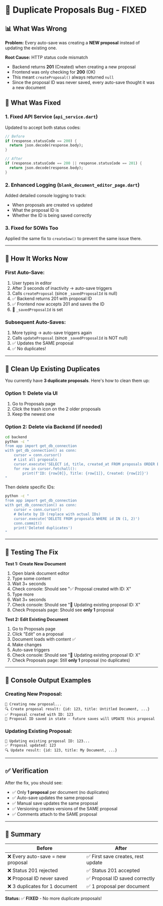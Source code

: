 # 🐛 Duplicate Proposals Bug - FIXED

## 📊 What Was Wrong

**Problem:** Every auto-save was creating a **NEW proposal** instead of updating the existing one.

**Root Cause:** HTTP status code mismatch
- Backend returns **201** (Created) when creating a new proposal
- Frontend was only checking for **200** (OK)
- This meant `createProposal()` always returned `null`
- Since the proposal ID was never saved, every auto-save thought it was a new document

## 🔧 What Was Fixed

### 1. **Fixed API Service** (`api_service.dart`)
Updated to accept both status codes:
```dart
// Before
if (response.statusCode == 200) {
  return json.decode(response.body);
}

// After
if (response.statusCode == 200 || response.statusCode == 201) {
  return json.decode(response.body);
}
```

### 2. **Enhanced Logging** (`blank_document_editor_page.dart`)
Added detailed console logging to track:
- When proposals are created vs updated
- What the proposal ID is
- Whether the ID is being saved correctly

### 3. **Fixed for SOWs Too**
Applied the same fix to `createSow()` to prevent the same issue there.

---

## 🎯 How It Works Now

### **First Auto-Save:**
1. User types in editor
2. After 3 seconds of inactivity → auto-save triggers
3. Calls `createProposal` (since `_savedProposalId` is null)
4. ✅ Backend returns 201 with proposal ID
5. ✅ Frontend now accepts 201 and saves the ID
6. 💾 `_savedProposalId` is set

### **Subsequent Auto-Saves:**
1. More typing → auto-save triggers again
2. Calls `updateProposal` (since `_savedProposalId` is NOT null)
3. ✅ Updates the SAME proposal
4. ✅ No duplicates!

---

## 🧹 Clean Up Existing Duplicates

You currently have **3 duplicate proposals**. Here's how to clean them up:

### Option 1: Delete via UI
1. Go to Proposals page
2. Click the trash icon on the 2 older proposals
3. Keep the newest one

### Option 2: Delete via Backend (if needed)
```bash
cd backend
python -c "
from app import get_db_connection
with get_db_connection() as conn:
    cursor = conn.cursor()
    # List all proposals
    cursor.execute('SELECT id, title, created_at FROM proposals ORDER BY created_at')
    for row in cursor.fetchall():
        print(f'ID: {row[0]}, Title: {row[1]}, Created: {row[2]}')
"
```

Then delete specific IDs:
```bash
python -c "
from app import get_db_connection
with get_db_connection() as conn:
    cursor = conn.cursor()
    # Delete by ID (replace with actual IDs)
    cursor.execute('DELETE FROM proposals WHERE id IN (1, 2)')
    conn.commit()
    print('Deleted duplicates')
"
```

---

## 🧪 Testing The Fix

**Test 1: Create New Document**
1. Open blank document editor
2. Type some content
3. Wait 3+ seconds
4. Check console: Should see "✅ Proposal created with ID: X"
5. Type more
6. Wait 3+ seconds  
7. Check console: Should see "🔄 Updating existing proposal ID: X"
8. Check Proposals page: Should see **only 1** proposal

**Test 2: Edit Existing Document**
1. Go to Proposals page
2. Click "Edit" on a proposal
3. Document loads with content ✅
4. Make changes
5. Auto-save triggers
6. Check console: Should see "🔄 Updating existing proposal ID: X"
7. Check Proposals page: Still **only 1** proposal (no duplicates)

---

## 📝 Console Output Examples

### Creating New Proposal:
```
📝 Creating new proposal...
🔍 Create proposal result: {id: 123, title: Untitled Document, ...}
✅ Proposal created with ID: 123
💾 Proposal ID saved in state - future saves will UPDATE this proposal
```

### Updating Existing Proposal:
```
🔄 Updating existing proposal ID: 123...
✅ Proposal updated: 123
🔍 Update result: {id: 123, title: My Document, ...}
```

---

## ✅ Verification

After the fix, you should see:
- ✅ Only **1 proposal** per document (no duplicates)
- ✅ Auto-save updates the same proposal
- ✅ Manual save updates the same proposal
- ✅ Versioning creates versions of the SAME proposal
- ✅ Comments attach to the SAME proposal

---

## 🎉 Summary

| Before | After |
|--------|-------|
| ❌ Every auto-save = new proposal | ✅ First save creates, rest update |
| ❌ Status 201 rejected | ✅ Status 201 accepted |
| ❌ Proposal ID never saved | ✅ Proposal ID saved correctly |
| ❌ 3 duplicates for 1 document | ✅ 1 proposal per document |

**Status:** ✅ **FIXED** - No more duplicate proposals!

